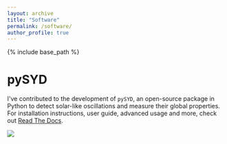 ```yaml
---
layout: archive
title: "Software"
permalink: /software/
author_profile: true
---
```


{% include base_path %}

pySYD
=====
I've contributed to the development of `pySYD`, an open-source package in Python to detect solar-like oscillations and measure their global properties. For installation instructions, user guide, advanced usage and more, check out [Read The Docs](https://pysyd.readthedocs.io/en/latest/).

<img align="center" src="../images/pysyd-log.png">
